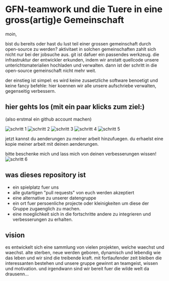 
# GFN-teamwork und die Tuere in eine gross(artig)e Gemeinschaft

moin,

bist du bereits oder hast du lust teil einer grossen gemeinschaft durch open-source zu werden?
aktivitaet in solchen gemeinschaften zahlt sich nicht nur bei der jobsuche aus.
git ist dafuer ein passendes werkzeug.
 die infrastruktur der entwickler erkunden, indem wir anstatt quellcode unsere unterichtsmaterialien hochladen und verwalten.
dann ist der schritt in die open-source gemeinschaft nicht mehr weit.

der einstieg ist simpel: es wird keine zusaetzliche software benoetigt und keine fancy befehle:
hier koennen wir alle unsere aufschriebe verwalten, gegenseitig verbessern.


## hier gehts los (mit ein paar klicks zum ziel:)

(also erstmal ein github account machen)

![schritt 1](https://github.com/teicheld/GFN-teamwork/blob/main/verbessern1.PNG)
![schritt 2](https://github.com/teicheld/GFN-teamwork/blob/main/verbessern2.png)
![schritt 3](https://github.com/teicheld/GFN-teamwork/blob/main/verbebessern3.png)
![schritt 4](https://github.com/teicheld/GFN-teamwork/blob/main/verbessern4.png)
![schritt 5](https://github.com/teicheld/GFN-teamwork/blob/main/verbessern5.PNG)

jetzt kannst du aenderungen zu meiner arbeit hinzufuegen. du erhaelst eine kopie meiner arbeit mit deinen aenderungen.

bitte beschenke mich und lass mich von deinen verbesserungen wissen!
![schritt 6](https://github.com/teicheld/GFN-teamwork/blob/main/verbesserung%20akzeptieren1.png)

## was dieses repository ist

- ein spielplatz fuer uns
- alle gutartigen "pull requests" von euch werden akzeptiert
- eine alternative zu unserer datengruppe
- ein ort fuer persoenliche projecte oder kleinigkeiten um diese der Gruppe zugaenglich zu machen.
- eine moeglichkeit sich in die fortschritte andere zu integrieren und verbesserungen zu erhalten.

## vision

es entwickelt sich eine sammlung von vielen projekten, welche waechst und waechst. alte sterben, neue werden geboren, dynamisch und lebendig wie das leben und wir sind die treibende kraft. mit fortlaufender zeit bleiben die interessanten bestehen und unsere gruppe gewinnt an teamgeist, wissen und motivation.
und irgendwann sind wir bereit fuer die wilde welt da drausenn...
